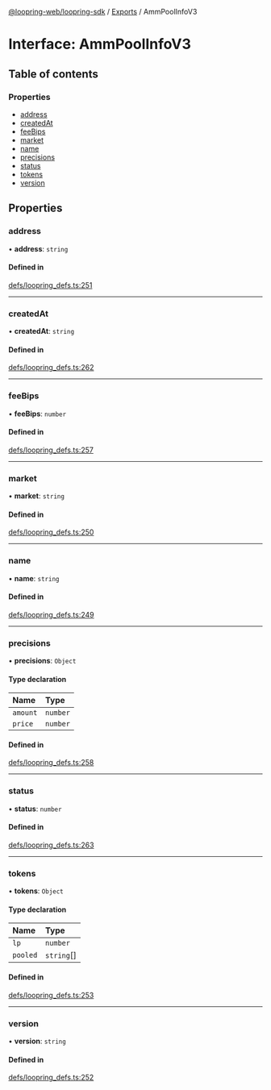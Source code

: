 [@loopring-web/loopring-sdk](../README.md) / [Exports](../modules.md) / AmmPoolInfoV3

# Interface: AmmPoolInfoV3

## Table of contents

### Properties

- [address](AmmPoolInfoV3.md#address)
- [createdAt](AmmPoolInfoV3.md#createdat)
- [feeBips](AmmPoolInfoV3.md#feebips)
- [market](AmmPoolInfoV3.md#market)
- [name](AmmPoolInfoV3.md#name)
- [precisions](AmmPoolInfoV3.md#precisions)
- [status](AmmPoolInfoV3.md#status)
- [tokens](AmmPoolInfoV3.md#tokens)
- [version](AmmPoolInfoV3.md#version)

## Properties

### address

• **address**: `string`

#### Defined in

[defs/loopring_defs.ts:251](https://github.com/Loopring/loopring_sdk/blob/300ee65/src/defs/loopring_defs.ts#L251)

___

### createdAt

• **createdAt**: `string`

#### Defined in

[defs/loopring_defs.ts:262](https://github.com/Loopring/loopring_sdk/blob/300ee65/src/defs/loopring_defs.ts#L262)

___

### feeBips

• **feeBips**: `number`

#### Defined in

[defs/loopring_defs.ts:257](https://github.com/Loopring/loopring_sdk/blob/300ee65/src/defs/loopring_defs.ts#L257)

___

### market

• **market**: `string`

#### Defined in

[defs/loopring_defs.ts:250](https://github.com/Loopring/loopring_sdk/blob/300ee65/src/defs/loopring_defs.ts#L250)

___

### name

• **name**: `string`

#### Defined in

[defs/loopring_defs.ts:249](https://github.com/Loopring/loopring_sdk/blob/300ee65/src/defs/loopring_defs.ts#L249)

___

### precisions

• **precisions**: `Object`

#### Type declaration

| Name | Type |
| :------ | :------ |
| `amount` | `number` |
| `price` | `number` |

#### Defined in

[defs/loopring_defs.ts:258](https://github.com/Loopring/loopring_sdk/blob/300ee65/src/defs/loopring_defs.ts#L258)

___

### status

• **status**: `number`

#### Defined in

[defs/loopring_defs.ts:263](https://github.com/Loopring/loopring_sdk/blob/300ee65/src/defs/loopring_defs.ts#L263)

___

### tokens

• **tokens**: `Object`

#### Type declaration

| Name | Type |
| :------ | :------ |
| `lp` | `number` |
| `pooled` | `string`[] |

#### Defined in

[defs/loopring_defs.ts:253](https://github.com/Loopring/loopring_sdk/blob/300ee65/src/defs/loopring_defs.ts#L253)

___

### version

• **version**: `string`

#### Defined in

[defs/loopring_defs.ts:252](https://github.com/Loopring/loopring_sdk/blob/300ee65/src/defs/loopring_defs.ts#L252)
